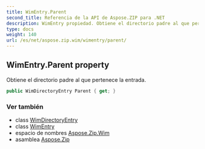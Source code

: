 ```yaml
---
title: WimEntry.Parent
second_title: Referencia de la API de Aspose.ZIP para .NET
description: WimEntry propiedad. Obtiene el directorio padre al que pertenece la entrada.
type: docs
weight: 140
url: /es/net/aspose.zip.wim/wimentry/parent/
---
```

## WimEntry.Parent property

Obtiene el directorio padre al que pertenece la entrada.

```csharp
public WimDirectoryEntry Parent { get; }
```

### Ver también

* class [WimDirectoryEntry](../../wimdirectoryentry/)
* class [WimEntry](../)
* espacio de nombres [Aspose.Zip.Wim](../../wimentry/)
* asamblea [Aspose.Zip](../../../)


